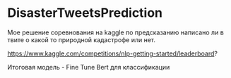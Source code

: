 # DisasterTweetsPrediction

Мое решение соревнования на kaggle по предсказанию написано ли в твите о какой то природной кадастрофе или нет.

https://www.kaggle.com/competitions/nlp-getting-started/leaderboard?

Итоговая модель - Fine Tune Bert для классификации 
